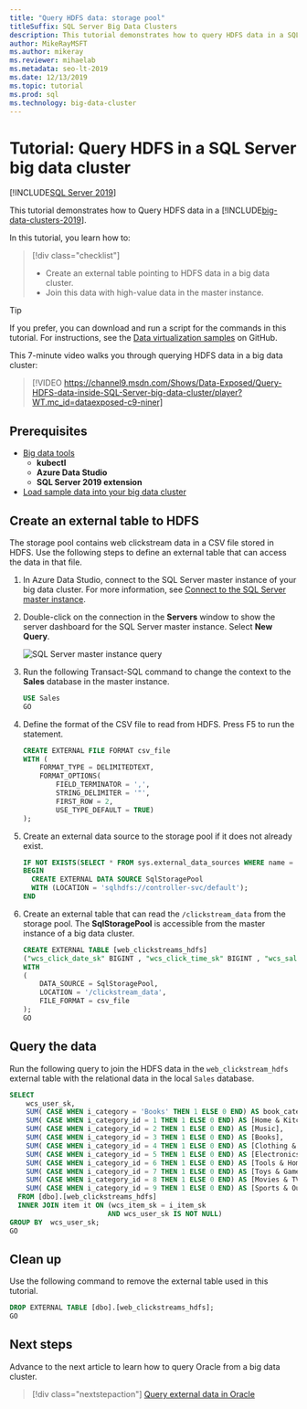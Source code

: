 ```yaml
---
title: "Query HDFS data: storage pool"
titleSuffix: SQL Server Big Data Clusters
description: This tutorial demonstrates how to query HDFS data in a SQL Server 2019 big data cluster. You create an external table over data in the storage pool and then run a query.
author: MikeRayMSFT 
ms.author: mikeray
ms.reviewer: mihaelab
ms.metadata: seo-lt-2019
ms.date: 12/13/2019
ms.topic: tutorial
ms.prod: sql
ms.technology: big-data-cluster
---
```


# Tutorial: Query HDFS in a SQL Server big data cluster

[!INCLUDE[SQL Server 2019](../includes/applies-to-version/sqlserver2019.md)]

This tutorial demonstrates how to Query HDFS data in a [!INCLUDE[big-data-clusters-2019](../includes/ssbigdataclusters-ver15.md)].

In this tutorial, you learn how to:

> [!div class="checklist"]
> * Create an external table pointing to HDFS data in a big data cluster.
> * Join this data with high-value data in the master instance.

> [!TIP]
> If you prefer, you can download and run a script for the commands in this tutorial. For instructions, see the [Data virtualization samples](https://github.com/Microsoft/sql-server-samples/tree/master/samples/features/sql-big-data-cluster/data-virtualization) on GitHub.

This 7-minute video walks you through querying HDFS data in a big data cluster:

> [!VIDEO https://channel9.msdn.com/Shows/Data-Exposed/Query-HDFS-data-inside-SQL-Server-big-data-cluster/player?WT.mc_id=dataexposed-c9-niner]

## <a id="prereqs"></a> Prerequisites

- [Big data tools](deploy-big-data-tools.md)
   - **kubectl**
   - **Azure Data Studio**
   - **SQL Server 2019 extension**
- [Load sample data into your big data cluster](tutorial-load-sample-data.md)

## Create an external table to HDFS

The storage pool contains web clickstream data in a CSV file stored in HDFS. Use the following steps to define an external table that can access the data in that file.

1. In Azure Data Studio, connect to the SQL Server master instance of your big data cluster. For more information, see [Connect to the SQL Server master instance](connect-to-big-data-cluster.md#master).

1. Double-click on the connection in the **Servers** window to show the server dashboard for the SQL Server master instance. Select **New Query**.

   ![SQL Server master instance query](./media/tutorial-query-hdfs-storage-pool/sql-server-master-instance-query.png)

1. Run the following Transact-SQL command to change the context to the **Sales** database in the master instance.

   ```sql
   USE Sales
   GO
   ```

1. Define the format of the CSV file to read from HDFS. Press F5 to run the statement.

   ```sql
   CREATE EXTERNAL FILE FORMAT csv_file
   WITH (
       FORMAT_TYPE = DELIMITEDTEXT,
       FORMAT_OPTIONS(
           FIELD_TERMINATOR = ',',
           STRING_DELIMITER = '"',
           FIRST_ROW = 2,
           USE_TYPE_DEFAULT = TRUE)
   );
   ```

1. Create an external data source to the storage pool if it does not already exist.

   ```sql
   IF NOT EXISTS(SELECT * FROM sys.external_data_sources WHERE name = 'SqlStoragePool')
   BEGIN
     CREATE EXTERNAL DATA SOURCE SqlStoragePool
     WITH (LOCATION = 'sqlhdfs://controller-svc/default');
   END
   ```

1. Create an external table that can read the `/clickstream_data` from the storage pool. The **SqlStoragePool** is accessible from the master instance of a big data cluster.

   ```sql
   CREATE EXTERNAL TABLE [web_clickstreams_hdfs]
   ("wcs_click_date_sk" BIGINT , "wcs_click_time_sk" BIGINT , "wcs_sales_sk" BIGINT , "wcs_item_sk" BIGINT , "wcs_web_page_sk" BIGINT , "wcs_user_sk" BIGINT)
   WITH
   (
       DATA_SOURCE = SqlStoragePool,
       LOCATION = '/clickstream_data',
       FILE_FORMAT = csv_file
   );
   GO
   ```

## Query the data

Run the following query to join the HDFS data in the `web_clickstream_hdfs` external table with the relational data in the local `Sales` database.

```sql
SELECT  
    wcs_user_sk,
    SUM( CASE WHEN i_category = 'Books' THEN 1 ELSE 0 END) AS book_category_clicks,
    SUM( CASE WHEN i_category_id = 1 THEN 1 ELSE 0 END) AS [Home & Kitchen],
    SUM( CASE WHEN i_category_id = 2 THEN 1 ELSE 0 END) AS [Music],
    SUM( CASE WHEN i_category_id = 3 THEN 1 ELSE 0 END) AS [Books],
    SUM( CASE WHEN i_category_id = 4 THEN 1 ELSE 0 END) AS [Clothing & Accessories],
    SUM( CASE WHEN i_category_id = 5 THEN 1 ELSE 0 END) AS [Electronics],
    SUM( CASE WHEN i_category_id = 6 THEN 1 ELSE 0 END) AS [Tools & Home Improvement],
    SUM( CASE WHEN i_category_id = 7 THEN 1 ELSE 0 END) AS [Toys & Games],
    SUM( CASE WHEN i_category_id = 8 THEN 1 ELSE 0 END) AS [Movies & TV],
    SUM( CASE WHEN i_category_id = 9 THEN 1 ELSE 0 END) AS [Sports & Outdoors]
  FROM [dbo].[web_clickstreams_hdfs]
  INNER JOIN item it ON (wcs_item_sk = i_item_sk
                        AND wcs_user_sk IS NOT NULL)
GROUP BY  wcs_user_sk;
GO
```

## Clean up

Use the following command to remove the external table used in this tutorial.

```sql
DROP EXTERNAL TABLE [dbo].[web_clickstreams_hdfs];
GO
```

## Next steps

Advance to the next article to learn how to query Oracle from a big data cluster.
> [!div class="nextstepaction"]
> [Query external data in Oracle](tutorial-query-oracle.md)
